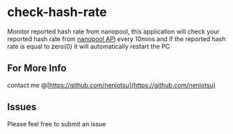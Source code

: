 # check-hash-rate
Monitor reported hash rate from nanopool, this application will check your reported hash rate from [nanopool API](https://eth.nanopool.org/api#api-Miner-LastReportedHashrateUser) every 10mins and if the reported hash rate is equal to zero(0) it will automatically restart the PC

## For More Info
contact me @[https://github.com/nenjotsu](https://github.com/nenjotsu)

## Issues
Please feel free to submit an issue
